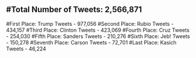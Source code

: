 #Total Number of Tweets: 2,566,871 
---
#First Place: Trump Tweets - 977,056
#Second Place: Rubio Tweets - 434,157
#Third Place: Clinton Tweets - 423,069
#Fourth Place: Cruz Tweets - 254,030
#Fifth Place: Sanders Tweets - 210,276
#Sixth Place: Jeb! Tweets - 150,278
#Seventh Place: Carson Tweets - 72,701
#Last Place: Kasich Tweets - 46,224
